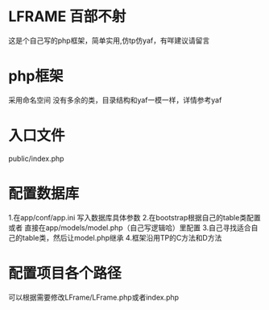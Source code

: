 # LFRAME 百部不射
这是个自己写的php框架，简单实用,仿tp仿yaf，有咩建议请留言
# php框架
采用命名空间
没有多余的类，目录结构和yaf一模一样，详情参考yaf
# 入口文件
public/index.php
# 配置数据库
1.在app/conf/app.ini 写入数据库具体参数
2.在bootstrap根据自己的table类配置 或者 直接在app/models/model.php（自己写逻辑哈）里配置
3.自己寻找适合自己的table类，然后让model.php继承
4.框架沿用TP的C方法和D方法

# 配置项目各个路径
可以根据需要修改LFrame/LFrame.php或者index.php

